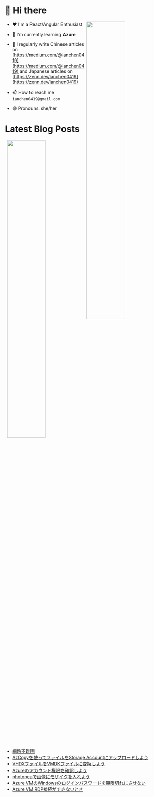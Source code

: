 # 👋 Hi there

<p><img align="right" width="49%" src="https://github-readme-stats.vercel.app/api/top-langs?username=ianchen0419&show_icons=true&locale=en&layout=compact&count_private=false"/></p>


- ❤️ I'm a React/Angular Enthusiast

- 🌱 I'm currently learning **Azure**

- 📝 I regularly write Chinese articles on [https://medium.com/@ianchen0419](https://medium.com/@ianchen0419) and Japanese articles on [https://zenn.dev/ianchen0419](https://zenn.dev/ianchen0419)

- 📫 How to reach me `ianchen0419@gmail.com`

- 😄 Pronouns: she/her 

# Latest Blog Posts

<p><img align="right" width="49%" src="https://github-readme-stats.vercel.app/api?username=ianchen0419&show_icons=true"/></p>

<!-- BLOG-POST-LIST:START -->
- [網路不難團](https://zenn.dev/ianchen0419/books/feaa1e55374909)
- [AzCopyを使ってファイルをStorage Accountにアップロードしよう](https://zenn.dev/ianchen0419/articles/0023c3ea172225)
- [VHDXファイルをVMDKファイルに変換しよう](https://zenn.dev/ianchen0419/articles/81d4199f87d0db)
- [Azureのアカウント権限を確認しよう](https://zenn.dev/ianchen0419/articles/3fbb37d06eea7e)
- [photopeaで画像にモザイクを入れよう](https://zenn.dev/ianchen0419/articles/cc992732f6610a)
- [Azure VMのWindowsのログインパスワードを期限切れにさせない](https://zenn.dev/ianchen0419/articles/96187247ff6e2b)
- [Azure VM RDP接続ができないとき](https://zenn.dev/ianchen0419/articles/b27d0fcf32e8f8)
<!-- BLOG-POST-LIST:END -->
